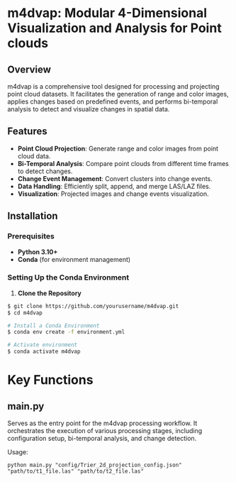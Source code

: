 # m4dvap: Modular 4-Dimensional Visualization and Analysis for Point clouds

## Overview

m4dvap is a comprehensive tool designed for processing and projecting point cloud datasets. It facilitates the generation of range and color images, applies changes based on predefined events, and performs bi-temporal analysis to detect and visualize changes in spatial data.

## Features

- **Point Cloud Projection**: Generate range and color images from point cloud data.
- **Bi-Temporal Analysis**: Compare point clouds from different time frames to detect changes.
- **Change Event Management**: Convert clusters into change events.
- **Data Handling**: Efficiently split, append, and merge LAS/LAZ files.
- **Visualization**: Projected images and change events visualization.

## Installation

### Prerequisites

- **Python 3.10+**
- **Conda** (for environment management)

### Setting Up the Conda Environment

1. **Clone the Repository**

```bash
$ git clone https://github.com/yourusername/m4dvap.git
$ cd m4dvap

# Install a Conda Environment
$ conda env create -f environment.yml

# Activate environment 
$ conda activate m4dvap

```

# Key Functions
## main.py
Serves as the entry point for the m4dvap processing workflow. It orchestrates the execution of various processing stages, including configuration setup, bi-temporal analysis, and change detection.

Usage:

```
python main.py "config/Trier_2d_projection_config.json" "path/to/t1_file.las" "path/to/t2_file.las"
```
